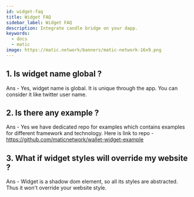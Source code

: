 ```yaml
---
id: widget-faq
title: Widget FAQ
sidebar_label: Widget FAQ
description: Integrate candle bridge on your dapp.
keywords:
  - docs
  - matic
image: https://matic.network/banners/matic-network-16x9.png 
---
```


## 1. Is widget name global ?
Ans - Yes, widget name is global. It is unique through the app. You can consider it like twitter user name.

## 2. Is there any example ?
Ans - Yes we have dedicated repo for examples which contains examples for different framework and technology. Here is link to repo - https://github.com/maticnetwork/wallet-widget-example

## 3. What if widget styles will override my website ?
Ans - Widget is a shadow dom element, so all its styles are abstracted. Thus it won't override your website style.
